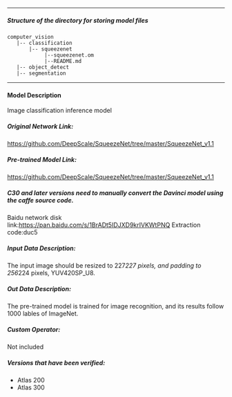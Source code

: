 *******************************************************************************
##### Structure of the directory for storing model files
```
computer_vision
   |-- classification
       |-- squeezenet
            |--squeezenet.om
            |--README.md
   |-- object_detect
   |-- segmentation
```
*******************************************************************************

#### Model Description
Image classification inference model

##### Original Network Link:
https://github.com/DeepScale/SqueezeNet/tree/master/SqueezeNet_v1.1

##### Pre-trained Model Link:
https://github.com/DeepScale/SqueezeNet/tree/master/SqueezeNet_v1.1

##### C30 and later versions need to manually convert the Davinci model using the caffe source code.
Baidu network disk link:https://pan.baidu.com/s/1BrADt5IDJXD9krIVKWtPNQ Extraction code:duc5

##### Input Data Description:
The input image should be resized to 227*227 pixels, and padding to 256*224 pixels, YUV420SP_U8.

##### Out Data Description:
The pre-trained model is trained for image recognition, and its results follow 1000 lables of ImageNet.

##### Custom Operator:
Not included

##### Versions that have been verified:
- Atlas 200
- Atlas 300
